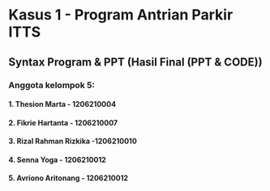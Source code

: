 # Kasus 1 - Program Antrian Parkir ITTS
## Syntax Program & PPT (Hasil Final (PPT & CODE))
 ### Anggota kelompok 5:
 ####   1. Thesion Marta - 1206210004
 ####   2. Fikrie Hartanta - 1206210007
 ####   3. Rizal Rahman Rizkika -1206210010
 ####   4. Senna Yoga - 1206210012
 ####   5. Avriono Aritonang - 1206210012
